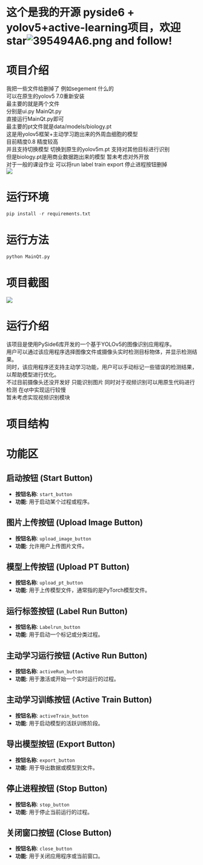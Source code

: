 # 这个是我的开源 pyside6 + yolov5+active-learning项目，欢迎 star![395494A6.png](https://cdn.nlark.com/yuque/0/2024/png/34454554/1714980244561-4f46267d-25f0-4a03-9b8a-2bf4de7d3b58.png#averageHue=%2354472a&clientId=u04ab15bb-705b-4&from=paste&height=48&id=u2733e641&originHeight=48&originWidth=48&originalType=binary&ratio=1&rotation=0&showTitle=false&size=2823&status=done&style=none&taskId=u243c43ab-fa0c-4a3d-99b2-db8ba5a2e5f&title=&width=48) and follow!
# 项目介绍
我把一些文件给删掉了 例如segement 什么的 <br />可以在原生的yolov5 7.0重新安装<br />最主要的就是两个文件<br />分别是ui.py
MainQt.py<br />直接运行MainQt.py即可<br />最主要的pt文件就是data/models/biology.pt<br />
这是用yolov5框架+主动学习跑出来的外周血细胞的模型<br />目前精度0.8 精度较高<br />并且支持切换模型 切换到原生的yolov5m.pt
支持对其他目标进行识别<br />但是biology.pt是用商业数据跑出来的模型 暂未考虑对外开放<br />对于一般的课设作业 可以将run
label train export
停止进程按钮删掉<br />![](https://github.com/huange888/yolov5_7.0_pyside6_active_learning/assets/118048444/165a5c67-7a64-4cd3-8ed2-0292cab780e9#id=UtZd0&originHeight=823&originWidth=1376&originalType=binary&ratio=1&rotation=0&showTitle=false&status=done&style=none&title=)

# 运行环境
```python
pip install -r requirements.txt
```

# 运行方法
```python
python MainQt.py
```
# 项目截图
![](https://github.com/huange888/yolov5_7.0_pyside6_active_learning/assets/118048444/2cbce1b7-c8b5-4495-9183-bd05800b9d43#id=DI5yH&originHeight=823&originWidth=1376&originalType=binary&ratio=1&rotation=0&showTitle=false&status=done&style=none&title=)
# 运行介绍

该项目是使用PySide6库开发的一个基于YOLOv5的图像识别应用程序。<br />
用户可以通过该应用程序选择图像文件或摄像头实时检测目标物体，并显示检测结果。<br />
同时，该应用程序还支持主动学习功能，用户可以手动标记一些错误的检测结果，以帮助模型进行优化。<br />不过目前摄像头还没开发好
只能识别图片 同时对于视频识别可以用原生代码进行检测 在qt中实现运行较慢  <br />暂未考虑实现视频识别模块

# 项目结构
# 功能区
## 启动按钮 (Start Button)

- **按钮名称**: `start_button`
- **功能**: 用于启动某个过程或程序。
## 图片上传按钮 (Upload Image Button)

- **按钮名称**: `upload_image_button`
- **功能**: 允许用户上传图片文件。
## 模型上传按钮 (Upload PT Button)

- **按钮名称**: `upload_pt_button`
- **功能**: 用于上传模型文件，通常指的是PyTorch模型文件。
## 运行标签按钮 (Label Run Button)

- **按钮名称**: `Labelrun_button`
- **功能**: 用于启动一个标记或分类过程。
## 主动学习运行按钮 (Active Run Button)

- **按钮名称**: `activeRun_button`
- **功能**: 用于激活或开始一个实时运行的过程。
## 主动学习训练按钮 (Active Train Button)

- **按钮名称**: `activeTrain_button`
- **功能**: 用于启动模型的活跃训练阶段。
## 导出模型按钮 (Export Button)

- **按钮名称**: `export_button`
- **功能**: 用于导出数据或模型到文件。
## 停止进程按钮 (Stop Button)

- **按钮名称**: `stop_button`
- **功能**: 用于停止当前运行的过程。
## 关闭窗口按钮 (Close Button)

- **按钮名称**: `close_button`
- **功能**: 用于关闭应用程序或当前窗口。
